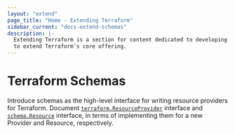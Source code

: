 ```yaml
---
layout: "extend"
page_title: "Home - Extending Terraform"
sidebar_current: "docs-extend-schemas"
description: |-
  Extending Terraform is a section for content dedicated to developing Plugins
  to extend Terraform's core offering.
---
```


# Terraform Schemas

Introduce schemas as the high-level interface for writing resource providers
for Terraform. Document
[`terraform.ResourceProvider`](https://github.com/hashicorp/terraform/blob/b2dae9b06ce9565eb9d020a510d7134e53afd050/terraform/resource_provider.go#L19)
interface and
[`schema.Resource`](https://github.com/hashicorp/terraform/blob/b2dae9b06ce9565eb9d020a510d7134e53afd050/helper/schema/resource.go#L23)
interface, in terms of implementing them for a new Provider and Resource,
respectively.
